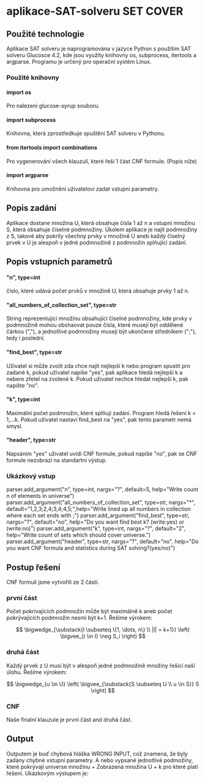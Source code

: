 # aplikace-SAT-solveru SET COVER

## Použité technologie
 Aplikace SAT solveru je naprogramována v jazyce Python s použitím SAT solveru Glucosce 4.2, kde jsou využity knihovny os, subprocess, itertools a argparse. Programu je určený pro operační systém Linux.

 ### Použité knihovny
 #### import os
 Pro nalezení glucose-syrup souboru.
 
 #### import subprocess
 Knihovna, která zprostředkuje spuštění SAT solveru v Pythonu.
 
 #### from itertools import combinations
 Pro vygenerování všech klauzulí, které řeší 1 část CNF formule. (Popis níže)
 
 #### import argparse
 Knihovna pro umožnění uživatelovi zadat vstupní parametry.
 
 ## Popis zadání
 Aplikace dostane množina U, která obsahuje čísla 1 až n a vstupní množinu S, která obsahuje číselné podmnožiny. Úkolem aplikace je najít podmnožiny z S, takové aby pokrily všechny prvky v množině U aneb každý číselný prvek v U
 je alespoň v jedné podmnožině z podmnožin splňující zadání.

 ## Popis vstupních parametrů
 #### "n", type=int
 číslo, které udává počet prvků v množině U, která obsahuje prvky 1 až n.
 
 #### "all_numbers_of_collection_set", type=str
 String reprezentující množinu obsahující číselné podmnožiny, kde prvky v podmnožině mohou obshaovat pouze čísla, které musejí být oddělené čárkou (","), a jednotlivé podmnožiny musejí být ukončené středníkem (";"), tedy i poslední.
 
 #### "find_best", type=str
 Uživatel si může zvolit zda chce najít nejlepší k nebo program spustit pro zadané k, pokud uživatel napíše "yes", pak aplikace hledá nejlepší k a nebere zřetel na zvolené k. Pokud uživatel nechce hledat nejlepší k, pak napište "no".

 #### "k", type=int
 Maximální počet podmnožin, které splňují zadání. Program hledá řešení k = 1,...k. Pokud uživatel nastaví find_best na "yes", pak tento parametr nemá smysl.
  
 #### "header", type=str
 Napsáním "yes" uživatel uvidí CNF formule, pokud napíše "no", pak se CNF formule nezobrazí na standartní výstup.

### Ukázkový vstup
  parser.add_argument("n", type=int, nargs="?", default=5, help="Write count n of elements in universe")
  parser.add_argument("all_numbers_of_collection_set", type=str, nargs="*", default="1,2,3;2,4;3,4;4,5;",help="Write lined up all numbers in collection where each set ends with ;")
  parser.add_argument("find_best", type=str, nargs="?", default="no", help="Do you want find best k? (write:yes) or (write:no)")
  parser.add_argument("k", type=int, nargs="?", default="2", help="Write count of sets which should cover universe.")
  parser.add_argument("header", type=str, nargs="?", default="no", help="Do you want CNF formula and statistics during SAT solving?(yes/no)")

## Postup řešení
CNF formuli jsme vytvořili ze 2 částí.

### první část
Počet pokrívajících podmnožin může být maximálně k aneb počet pokrývajících podmnožin nesmí být k+1. Řešíme výrokem:

$$
\bigwedge_{\substack{I \subseteq \{1, \dots, n\} \\ |I| = k+1}} \left( \bigvee_{i \in I} \neg S_i \right)
$$

### druhá část
Každý prvek z U musí být v alespoň jedné podmnožině množiny řešící naší úlohu. Řešíme výrokem:

$$
\bigwedge_{u \in U} \left( \bigvee_{\substack{S \subseteq U \\ u \in S}} S \right)
$$

### CNF

Naše finalní klauzule je první část and druhá část.

## Output

Outputem je buď chybová hláška WRONG INPUT, což znamená, že byly zadány chybné vstupní parametry. A nebo vypsané jednotlivé podmožiny, které pokrývají universe množinu + Zobrazená množina U + k pro které platí řešení. Ukázkovým výstupem
je:




                                          
